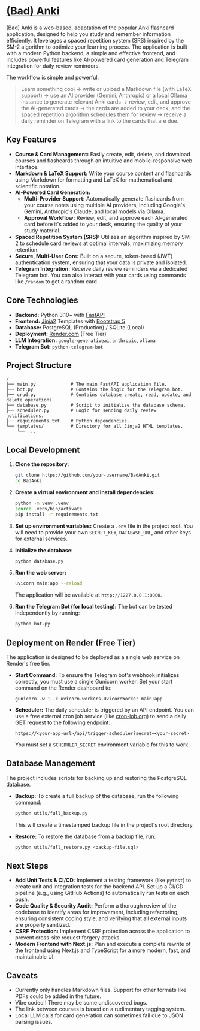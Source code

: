# [(Bad) Anki](https://badanki.onrender.com/)

(Bad) Anki is a web-based, adaptation of the popular Anki flashcard application, designed to help you study and remember information efficiently. It leverages a spaced repetition system (SRS) inspired by the SM-2 algorithm to optimize your learning process. The application is built with a modern Python backend, a simple and effective frontend, and includes powerful features like AI-powered card generation and Telegram integration for daily review reminders.

The workflow is simple and powerful:

> Learn something cool → write or upload a Markdown file (with LaTeX support) → use an AI provider (Gemini, Anthropic) or a local Ollama instance to generate relevant Anki cards → review, edit, and approve the AI-generated cards → the cards are added to your deck, and the spaced repetition algorithm schedules them for review → receive a daily reminder on Telegram with a link to the cards that are due.

## Key Features

*   **Course & Card Management:** Easily create, edit, delete, and download courses and flashcards through an intuitive and mobile-responsive web interface.
*   **Markdown & LaTeX Support:** Write your course content and flashcards using Markdown for formatting and LaTeX for mathematical and scientific notation.
*   **AI-Powered Card Generation:**
    *   **Multi-Provider Support:** Automatically generate flashcards from your course notes using multiple AI providers, including Google's Gemini, Anthropic's Claude, and local models via Ollama.
    *   **Approval Workflow:** Review, edit, and approve each AI-generated card before it's added to your deck, ensuring the quality of your study material.
*   **Spaced Repetition System (SRS):** Utilizes an algorithm inspired by SM-2 to schedule card reviews at optimal intervals, maximizing memory retention.
*   **Secure, Multi-User Core:** Built on a secure, token-based (JWT) authentication system, ensuring that your data is private and isolated.
*   **Telegram Integration:** Receive daily review reminders via a dedicated Telegram bot. You can also interact with your cards using commands like `/random` to get a random card.

## Core Technologies

*   **Backend:** Python 3.10+ with [FastAPI](https://fastapi.tiangolo.com/)
*   **Frontend:** [Jinja2](https://jinja.palletsprojects.com/) Templates with [Bootstrap 5](https://getbootstrap.com/)
*   **Database:** PostgreSQL (Production) / SQLite (Local)
*   **Deployment:** [Render.com](https://render.com/) (Free Tier)
*   **LLM Integration:** `google-generativeai`, `anthropic`, `ollama`
*   **Telegram Bot:** `python-telegram-bot`

## Project Structure

```
/
├── main.py             # The main FastAPI application file.
├── bot.py              # Contains the logic for the Telegram bot.
├── crud.py             # Contains database create, read, update, and delete operations.
├── database.py         # Script to initialize the database schema.
├── scheduler.py        # Logic for sending daily review notifications.
├── requirements.txt    # Python dependencies.
└── templates/          # Directory for all Jinja2 HTML templates.
    └── ...
```

## Local Development

1.  **Clone the repository:**
    ```bash
    git clone https://github.com/your-username/BadAnki.git
    cd BadAnki
    ```

2.  **Create a virtual environment and install dependencies:**
    ```bash
    python -m venv .venv
    source .venv/bin/activate
    pip install -r requirements.txt
    ```

3.  **Set up environment variables:**
    Create a `.env` file in the project root. You will need to provide your own `SECRET_KEY`, `DATABASE_URL`, and other keys for external services.

4.  **Initialize the database:**
    ```bash
    python database.py
    ```

5.  **Run the web server:**
    ```bash
    uvicorn main:app --reload
    ```
    The application will be available at `http://1227.0.0.1:8000`.

6.  **Run the Telegram Bot (for local testing):**
    The bot can be tested independently by running:
    ```bash
    python bot.py
    ```

## Deployment on Render (Free Tier)

The application is designed to be deployed as a single web service on Render's free tier.

*   **Start Command:** To ensure the Telegram bot's webhook initializes correctly, you must use a single Gunicorn worker. Set your start command on the Render dashboard to:
    ```
    gunicorn -w 1 -k uvicorn.workers.UvicornWorker main:app
    ```

*   **Scheduler:** The daily scheduler is triggered by an API endpoint. You can use a free external cron job service (like [cron-job.org](https://cron-job.org/)) to send a daily GET request to the following endpoint:
    ```
    https://<your-app-url>/api/trigger-scheduler?secret=<your-secret>
    ```
    You must set a `SCHEDULER_SECRET` environment variable for this to work.

## Database Management

The project includes scripts for backing up and restoring the PostgreSQL database.

*   **Backup:** To create a full backup of the database, run the following command:
    ```bash
    python utils/full_backup.py
    ```
    This will create a timestamped backup file in the project's root directory.

*   **Restore:** To restore the database from a backup file, run:
    ```bash
    python utils/full_restore.py <backup-file.sql>
    ```

## Next Steps

*   **Add Unit Tests & CI/CD:** Implement a testing framework (like `pytest`) to create unit and integration tests for the backend API. Set up a CI/CD pipeline (e.g., using GitHub Actions) to automatically run tests on each push.
*   **Code Quality & Security Audit:** Perform a thorough review of the codebase to identify areas for improvement, including refactoring, ensuring consistent coding style, and verifying that all external inputs are properly sanitized.
*   **CSRF Protection:** Implement CSRF protection across the application to prevent cross-site request forgery attacks.
*   **Modern Frontend with Next.js:** Plan and execute a complete rewrite of the frontend using Next.js and TypeScript for a more modern, fast, and maintainable UI.

## Caveats

*   Currently only handles Markdown files. Support for other formats like PDFs could be added in the future.
*   Vibe coded ! There may be some undiscovered bugs.
*   The link between courses is based on a rudimentary tagging system.
*   Local LLM calls for card generation can sometimes fail due to JSON parsing issues.

